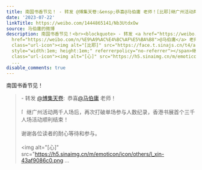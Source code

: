 ```yaml
---
title: 南国书香节见！ - 转发 @博集天卷:&ensp;恭喜@马伯庸 老师！[比耶]继广州活动两千人场后，再次打破单场参与人数纪录，香港书展首个三千人场活动顺利结束！谢谢各...
date: '2023-07-22'
linkTitle: https://weibo.com/1444865141/Nb3UtdxOw
source: 马伯庸的微博
description: 南国书香节见！<br><blockquote> - 转发 <a href="https://weibo.com/1670934912" target="_blank">@博集天卷</a>: 恭喜<a
  href="https://weibo.com/n/%E9%A9%AC%E4%BC%AF%E5%BA%B8">@马伯庸</a> 老师！<br><br><span
  class="url-icon"><img alt="[比耶]" src="https://face.t.sinajs.cn/t4/appstyle/expression/ext/normal/dc/2023_yeahyeah_org.png"
  style="width:1em; height:1em;" referrerpolicy="no-referrer"></span>继广州活动两千人场后，再次打破单场参与人数纪录，香港书展首个三千人场活动顺利结束！<br><br>谢谢各位读者的耐心等待和参与。<br><br><span
  class="url-icon"><img alt="[心]" src="https://h5.sinaimg.cn/m/emoticon/icon/others/l_xin-43af9086c0.png
  ...
disable_comments: true
---
```

南国书香节见！<br><blockquote> - 转发 <a href="https://weibo.com/1670934912" target="_blank">@博集天卷</a>: 恭喜<a href="https://weibo.com/n/%E9%A9%AC%E4%BC%AF%E5%BA%B8">@马伯庸</a> 老师！<br><br><span class="url-icon"><img alt="[比耶]" src="https://face.t.sinajs.cn/t4/appstyle/expression/ext/normal/dc/2023_yeahyeah_org.png" style="width:1em; height:1em;" referrerpolicy="no-referrer"></span>继广州活动两千人场后，再次打破单场参与人数纪录，香港书展首个三千人场活动顺利结束！<br><br>谢谢各位读者的耐心等待和参与。<br><br><span class="url-icon"><img alt="[心]" src="https://h5.sinaimg.cn/m/emoticon/icon/others/l_xin-43af9086c0.png ...